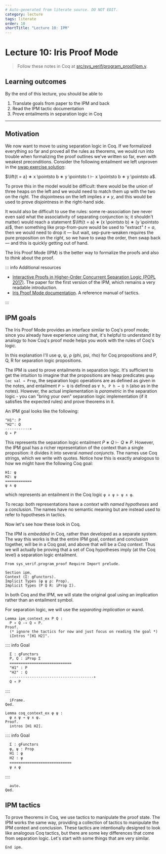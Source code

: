 ```yaml
---
# Auto-generated from literate source. DO NOT EDIT.
category: lecture
tags: literate
order: 10
shortTitle: "Lecture 10: IPM"
---
```


# Lecture 10: Iris Proof Mode

> Follow these notes in Coq at [src/sys_verif/program_proof/ipm.v](https://github.com/tchajed/sys-verif-fa24-proofs/blob/main/src/sys_verif/program_proof/ipm.v).

## Learning outcomes

By the end of this lecture, you should be able to

1. Translate goals from paper to the IPM and back
2. Read the IPM tactic documentation
3. Prove entailments in separation logic in Coq

---

<!-- @include: ./macros.snippet.md -->

## Motivation

We now want to move to using separation logic in Coq. If we formalized everything so far and proved all the rules as theorems, we would run into trouble when formalizing the proof outlines we've written so far, even with weakest preconditions. Consider the following entailment we left unproven in the [swap exercise solution](./sep-logic.md#ex-swap):

$\lift{t = a} ∗ x \pointsto b ∗ y \pointsto t ⊢ x \pointsto b ∗ y \pointsto a$.

To prove this in the model would be difficult: there would be the union of three heaps on the left and we would need to match them up with the two on the right. The disjointness on the left implies $x \neq y$, and this would be used to prove disjointness in the right-hand side.

It would also be difficult to use the rules: some re-association (we never even said what the associativity of separating conjunction is; it shouldn't matter) would reach a statement $\lift{t = a} ∗ (x \pointsto b) ∗ (y \pointsto a)$, then something like prop-from-pure would be used to "extract" $t = a$, then we would need to drop it &mdash; but wait, sep-pure-weaken requires the pure proposition on the _right_, so we have to swap the order, then swap back &mdash; and this is quickly getting out of hand.

The Iris Proof Mode (IPM) is the better way to formalize the proofs and also to _think_ about the proof.

::: info Additional resources

- [Interactive Proofs in Higher-Order Concurrent Separation Logic (POPL 2017)](https://iris-project.org/pdfs/2017-popl-proofmode-final.pdf). The paper for the first version of the IPM, which remains a very readable introduction.
- [Iris Proof Mode documentation](https://gitlab.mpi-sws.org/iris/iris/-/blob/master/docs/proof_mode.md). A reference manual of tactics.

:::

## IPM goals

The Iris Proof Mode provides an interface similar to Coq's proof mode; since you already have experience using that, it's helpful to understand it by analogy to how Coq's proof mode helps you work with the rules of Coq's logic.

In this explanation I'll use φ, ψ, ρ (phi, psi, rho) for Coq propositions and P, Q, R for separation logic propositions.

The IPM is used to prove entailments in separation logic. It's sufficient to get the intuition to imagine that the propositions are heap predicates `gmap loc val → Prop`, the separation logic operations are as defined as given in the notes, and entailment `P ⊢ Q` is defined as `∀ h, P h → Q h` (also as in the notes). However, the actual implementation is _parametric_ in the separation logic - you can "bring your own" separation logic implementation (if it satisfies the expected rules) and prove theorems in it.

An IPM goal looks like the following:

```text
"H1": P
"H2": Q
-----------∗
Q ∗ P
```

This represents the separation logic entailment $P ∗ Q ⊢ Q ∗ P$. However, the IPM goal has a richer representation of the context than a single proposition: it divides it into several _named conjuncts_. The names use Coq strings, which we write with quotes. Notice how this is exactly analogous to how we might have the following Coq goal:

```text
H1: φ
H2: ψ
============
ψ ∧ φ
```

which represents an entailment in the Coq logic `φ ∧ ψ ⊢ ψ ∧ φ`.

To recap: both representations have a _context_ with _named hypotheses_ and a _conclusion_. The names have no semantic meaning but are instead used to refer to hypotheses in tactics.

Now let's see how these look in Coq.

The IPM is _embedded_ in Coq, rather than developed as a separate system. The way this works is that the entire IPM goal, context and conclusion together, will be in a Coq goal, and above that will be a _Coq context_. Thus we will actually be proving that a set of Coq hypotheses imply (at the Coq level) a separation logic entailment.

```coq
From sys_verif.program_proof Require Import prelude.

Section ipm.
Context (Σ: gFunctors).
Implicit Types (φ ψ ρ: Prop).
Implicit Types (P Q R: iProp Σ).

```

In both Coq and the IPM, we will state the original goal using an implication rather than an entailment symbol.

For separation logic, we will use the _separating implication_ or wand.

```coq
Lemma ipm_context_ex P Q :
  P ∗ Q -∗ Q ∗ P.
Proof.
  (* ignore the tactics for now and just focus on reading the goal *)
  iIntros "[H1 H2]".
```

:::: info Goal

```txt title="goal 1"
  Σ : gFunctors
  P, Q : iProp Σ
  ============================
  "H1" : P
  "H2" : Q
  --------------------------------------∗
  Q ∗ P
```

::::

```coq
  iFrame.
Qed.
```

```coq
Lemma coq_context_ex φ ψ :
  φ ∧ ψ → ψ ∧ φ.
Proof.
  intros [H1 H2].
```

:::: info Goal

```txt title="goal 1"
  Σ : gFunctors
  φ, ψ : Prop
  H1 : φ
  H2 : ψ
  ============================
  ψ ∧ φ
```

::::

```coq
  auto.
Qed.

```

## IPM tactics

To prove theorems in Coq, we use tactics to manipulate the proof state. The IPM works the same way, providing a collection of tactics to manipulate the IPM context and conclusion. These tactics are intentionally designed to look like analogous Coq tactics, but there are some key differences that come from separation logic. Let's start with some things that are very similar.

```coq
End ipm.
```
